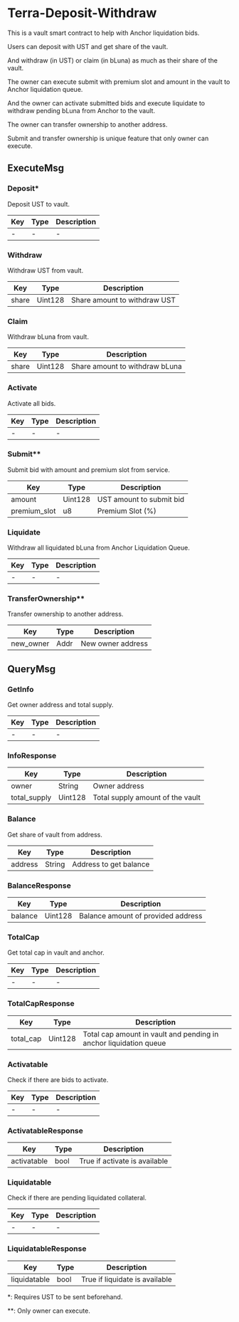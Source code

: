 # Terra-Deposit-Withdraw

This is a vault smart contract to help with Anchor liquidation bids.

Users can deposit with UST and get share of the vault.

And withdraw (in UST) or claim (in bLuna) as much as their share of the vault.

The owner can execute submit with premium slot and amount in the vault to Anchor liquidation queue.

And the owner can activate submitted bids and execute liquidate to withdraw pending bLuna from Anchor to the vault.

The owner can transfer ownership to another address.

Submit and transfer ownership is unique feature that only owner can execute.

## ExecuteMsg

### Deposit*

Deposit UST to vault.

| Key | Type | Description |
|-----|------|-------------|
| -   | -    | -           |

### Withdraw

Withdraw UST from vault.

| Key   | Type    | Description                  |
|-------|---------|------------------------------|
| share | Uint128 | Share amount to withdraw UST |


### Claim

Withdraw bLuna from vault.

| Key   | Type    | Description                    |
|-------|---------|--------------------------------|
| share | Uint128 | Share amount to withdraw bLuna |

### Activate

Activate all bids.

| Key | Type | Description |
|-----|------|-------------|
| -   | -    | -           |

### Submit**

Submit bid with amount and premium slot from service.

| Key          | Type    | Description              |
|--------------|---------|--------------------------|
| amount       | Uint128 | UST amount to submit bid |
| premium_slot | u8      | Premium Slot (%)         |

### Liquidate

Withdraw all liquidated bLuna from Anchor Liquidation Queue.

| Key | Type | Description |
|-----|------|-------------|
| -   | -    | -           |

### TransferOwnership**

Transfer ownership to another address.

| Key          | Type | Description       |
|--------------|------|-------------------|
| new_owner    | Addr | New owner address |

## QueryMsg

### GetInfo

Get owner address and total supply.

| Key | Type | Description |
|-----|------|-------------|
| -   | -    | -           |

### InfoResponse

| Key          | Type    | Description                      |
|--------------|---------|----------------------------------|
| owner        | String  | Owner address                    |
| total_supply | Uint128 | Total supply amount of the vault |

### Balance

Get share of vault from address.

| Key     | Type   | Description            |
|---------|--------|------------------------|
| address | String | Address to get balance |

### BalanceResponse

| Key          | Type    | Description                        |
|--------------|---------|------------------------------------|
| balance      | Uint128 | Balance amount of provided address |

### TotalCap

Get total cap in vault and anchor.

| Key | Type | Description |
|-----|------|-------------|
| -   | -    | -           |

### TotalCapResponse

| Key       | Type    | Description                                                       |
|-----------|---------|-------------------------------------------------------------------|
| total_cap | Uint128 | Total cap amount in vault and pending in anchor liquidation queue |

### Activatable

Check if there are bids to activate.

| Key | Type | Description |
|-----|------|-------------|
| -   | -    | -           |

### ActivatableResponse

| Key         | Type | Description                   |
|-------------|------|-------------------------------|
| activatable | bool | True if activate is available |


### Liquidatable

Check if there are pending liquidated collateral.

| Key | Type | Description |
|-----|------|-------------|
| -   | -    | -           |

### LiquidatableResponse

| Key          | Type | Description                    |
|--------------|------|--------------------------------|
| liquidatable | bool | True if liquidate is available |

*: Requires UST to be sent beforehand.

**: Only owner can execute.
